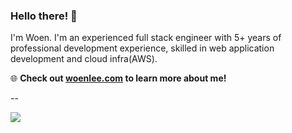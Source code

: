 ### Hello there! 👋

I'm Woen. I'm an experienced full stack engineer with 5+ years of professional development experience, skilled in web application development and cloud infra(AWS). 

🌐 **Check out [woenlee.com](https://www.woenlee.com) to learn more about me!**


--


![](https://komarev.com/ghpvc/?username=woenlee&color=green&label=👀)

<!--
**woenlee/woenlee** is a ✨ _special_ ✨ repository because its `README.md` (this file) appears on your GitHub profile.

Here are some ideas to get you started:

- 🔭 I’m currently working on ...
- 🌱 I’m currently learning ...
- 👯 I’m looking to collaborate on ...
- 🤔 I’m looking for help with ...
- 💬 Ask me about ...
- 📫 How to reach me: ...
- 😄 Pronouns: ...
- ⚡ Fun fact: ...
-->
